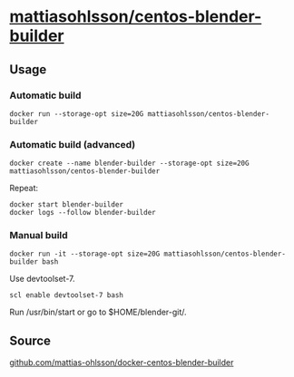 # [mattiasohlsson/centos-blender-builder](https://hub.docker.com/r/mattiasohlsson/centos-blender-builder/)

## Usage

### Automatic build

    docker run --storage-opt size=20G mattiasohlsson/centos-blender-builder

### Automatic build (advanced)

    docker create --name blender-builder --storage-opt size=20G mattiasohlsson/centos-blender-builder

Repeat:

    docker start blender-builder
    docker logs --follow blender-builder

### Manual build

    docker run -it --storage-opt size=20G mattiasohlsson/centos-blender-builder bash

Use devtoolset-7.

    scl enable devtoolset-7 bash

Run /usr/bin/start or go to $HOME/blender-git/.

## Source

[github.com/mattias-ohlsson/docker-centos-blender-builder](https://github.com/mattias-ohlsson/docker-centos-blender-builder)

